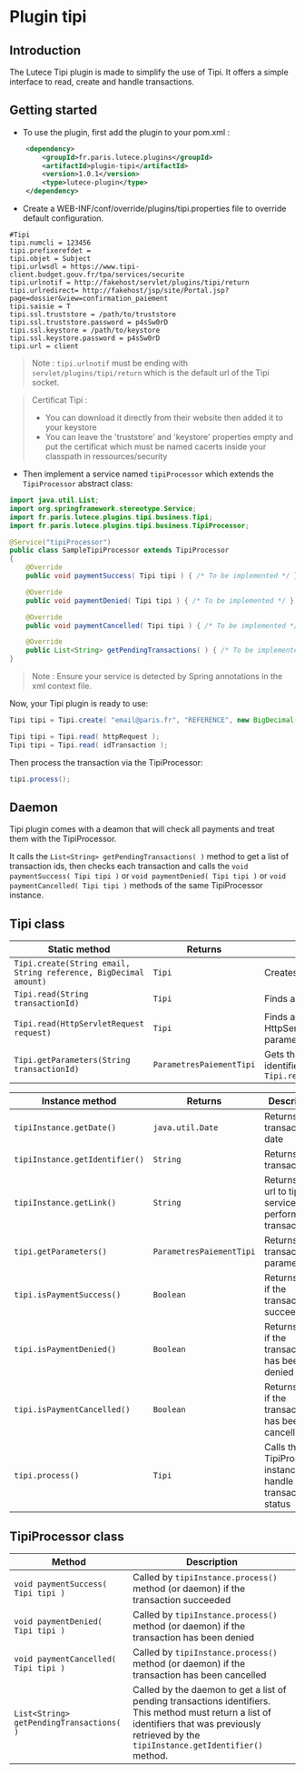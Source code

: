 # Plugin tipi

## Introduction
The Lutece Tipi plugin is made to simplify the use of Tipi. It offers a simple interface to read, create and handle transactions.

## Getting started
* To use the plugin, first add the plugin to your pom.xml :
```xml
    <dependency>
        <groupId>fr.paris.lutece.plugins</groupId>
        <artifactId>plugin-tipi</artifactId>
        <version>1.0.1</version>
        <type>lutece-plugin</type>
    </dependency>
```
* Create a WEB-INF/conf/override/plugins/tipi.properties file to override default configuration.

```properties
#Tipi
tipi.numcli = 123456
tipi.prefixerefdet = 
tipi.objet = Subject
tipi.urlwsdl = https://www.tipi-client.budget.gouv.fr/tpa/services/securite
tipi.urlnotif = http://fakehost/servlet/plugins/tipi/return
tipi.urlredirect= http://fakehost/jsp/site/Portal.jsp?page=dossier&view=confirmation_paiement
tipi.saisie = T
tipi.ssl.truststore = /path/to/truststore
tipi.ssl.truststore.password = p4sSw0rD
tipi.ssl.keystore = /path/to/keystore
tipi.ssl.keystore.password = p4sSw0rD
tipi.url = client
```
> Note : `tipi.urlnotif` must be ending with `servlet/plugins/tipi/return` which is the default url of the Tipi socket.

> Certificat Tipi :
> * You can download it directly from their website then added it to your keystore
> * You can leave the 'truststore' and  'keystore' properties empty and put the certificat which must be named cacerts inside your classpath in ressources/security
* Then implement a service named `tipiProcessor` which extends the `TipiProcessor` abstract class:
```java
import java.util.List;
import org.springframework.stereotype.Service;
import fr.paris.lutece.plugins.tipi.business.Tipi;
import fr.paris.lutece.plugins.tipi.business.TipiProcessor;

@Service("tipiProcessor")
public class SampleTipiProcessor extends TipiProcessor
{
    @Override
    public void paymentSuccess( Tipi tipi ) { /* To be implemented */ }

    @Override
    public void paymentDenied( Tipi tipi ) { /* To be implemented */ }

    @Override
    public void paymentCancelled( Tipi tipi ) { /* To be implemented */ }

    @Override
    public List<String> getPendingTransactions( ) { /* To be implemented */ }
}
```
> Note : Ensure your service is detected by Spring annotations in the xml context file.

Now, your Tipi plugin is ready to use:

```java
Tipi tipi = Tipi.create( "email@paris.fr", "REFERENCE", new BigDecimal(12.5) );
```
```java
Tipi tipi = Tipi.read( httpRequest );
Tipi tipi = Tipi.read( idTransaction );
```
Then process the transaction via the TipiProcessor:
```java
tipi.process();
```

## Daemon
Tipi plugin comes with a deamon that will check all payments and treat them with the TipiProcessor.

It calls the `List<String> getPendingTransactions( )` method to get a list of transaction ids, then checks each transaction and calls the `void paymentSuccess( Tipi tipi )` or `void paymentDenied( Tipi tipi )` or `void paymentCancelled( Tipi tipi )` methods of the same TipiProcessor instance.

## Tipi class
Static method | Returns | Description
--------------|---------|------------
`Tipi.create(String email, String reference, BigDecimal amount)` | `Tipi` | Creates a Tipi transaction
`Tipi.read(String transactionId)` | `Tipi` | Finds a Tipi transaction via its identifier
`Tipi.read(HttpServletRequest request)` | `Tipi` | Finds a Tipi transaction via an HttpServletRequest containing an idop parameter 
`Tipi.getParameters(String transactionId)` | `ParametresPaiementTipi` | Gets the parameters of a transaction via its identifier. Shortcut for `Tipi.read(transactionId).getParameters()`

Instance method | Returns | Description
----------------|---------|------------
`tipiInstance.getDate()` | `java.util.Date` | Returns the transaction date
`tipiInstance.getIdentifier()` | `String` | Returns the transaction id
`tipiInstance.getLink()` | `String` | Returns the url to tipi service to perform the transaction
`tipi.getParameters()` | `ParametresPaiementTipi` | Returns the transaction parameters
`tipi.isPaymentSuccess()` | `Boolean` | Returns true if the transaction succeeded
`tipi.isPaymentDenied()` | `Boolean` | Returns true if the transaction has been denied
`tipi.isPaymentCancelled()` | `Boolean` | Returns true if the transaction has been cancelled
`tipi.process()` | `Tipi` | Calls the TipiProcessor instance to handle transaction status

## TipiProcessor class
Method | Description
-------|------------
`void paymentSuccess( Tipi tipi )` | Called by `tipiInstance.process()` method (or daemon) if the transaction succeeded
`void paymentDenied( Tipi tipi )` | Called by `tipiInstance.process()` method (or daemon) if the transaction has been denied
`void paymentCancelled( Tipi tipi )` | Called by `tipiInstance.process()` method (or daemon) if the transaction has been cancelled
`List<String> getPendingTransactions( )` | Called by the daemon to get a list of pending transactions identifiers. This method must return a list of identifiers that was previously retrieved by the `tipiInstance.getIdentifier()` method.
